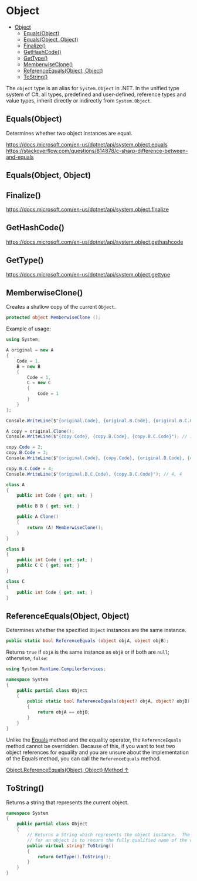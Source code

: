 # Object

- [Object](#object)
  - [Equals(Object)](#equalsobject)
  - [Equals(Object, Object)](#equalsobject-object)
  - [Finalize()](#finalize)
  - [GetHashCode()](#gethashcode)
  - [GetType()](#gettype)
  - [MemberwiseClone()](#memberwiseclone)
  - [ReferenceEquals(Object, Object)](#referenceequalsobject-object)
  - [ToString()](#tostring)

The `object` type is an alias for `System.Object` in .NET. In the unified type system of C#, all types, predefined and user-defined, reference types and value types, inherit directly or indirectly from `System.Object`.

## Equals(Object)

Determines whether two object instances are equal.

https://docs.microsoft.com/en-us/dotnet/api/system.object.equals
https://stackoverflow.com/questions/814878/c-sharp-difference-between-and-equals

## Equals(Object, Object)

## Finalize()

https://docs.microsoft.com/en-us/dotnet/api/system.object.finalize

## GetHashCode()

https://docs.microsoft.com/en-us/dotnet/api/system.object.gethashcode

## GetType()

https://docs.microsoft.com/en-us/dotnet/api/system.object.gettype

## MemberwiseClone()

Creates a shallow copy of the current `Object`.

```csharp
protected object MemberwiseClone ();
```

Example of usage:

```csharp
using System;

A original = new A
{
    Code = 1,
    B = new B
    {
        Code = 1,
        C = new C
        {
            Code = 1
        }
    }
};

Console.WriteLine($"{original.Code}, {original.B.Code}, {original.B.C.Code}"); // 1, 1, 1

A copy = original.Clone();
Console.WriteLine($"{copy.Code}, {copy.B.Code}, {copy.B.C.Code}"); // 1, 1, 1

copy.Code = 2;
copy.B.Code = 3;
Console.WriteLine($"{original.Code}, {copy.Code}, {original.B.Code}, {copy.B.Code}"); // 1, 2, 3, 3

copy.B.C.Code = 4;
Console.WriteLine($"{original.B.C.Code}, {copy.B.C.Code}"); // 4, 4

class A
{
    public int Code { get; set; }

    public B B { get; set; }

    public A Clone()
    {
        return (A) MemberwiseClone();
    }
}

class B
{
    public int Code { get; set; }
    public C C { get; set; }
}

class C
{
    public int Code { get; set; }
}
```

## ReferenceEquals(Object, Object)

Determines whether the specified `Object` instances are the same instance.

```csharp
public static bool ReferenceEquals (object objA, object objB);
```

Returns `true` if `objA` is the same instance as `objB` or if both are `null`; otherwise, `false`:

```csharp
using System.Runtime.CompilerServices;

namespace System
{
    public partial class Object
    {
        public static bool ReferenceEquals(object? objA, object? objB)
        {
            return objA == objB;
        }
    }
}
```

Unlike the [Equals](Equals.md) method and the equality operator, the `ReferenceEquals` method cannot be overridden. Because of this, if you want to test two object references for equality and you are unsure about the implementation of the Equals method, you can call the `ReferenceEquals` method.

[Object.ReferenceEquals(Object, Object) Method ↑](https://docs.microsoft.com/en-us/dotnet/api/system.object.referenceequals)

## ToString()

Returns a string that represents the current object.

```csharp
namespace System
{
    public partial class Object
    {
        // Returns a String which represents the object instance.  The default
        // for an object is to return the fully qualified name of the class.
        public virtual string? ToString()
        {
            return GetType().ToString();
        }
    }
}
```
